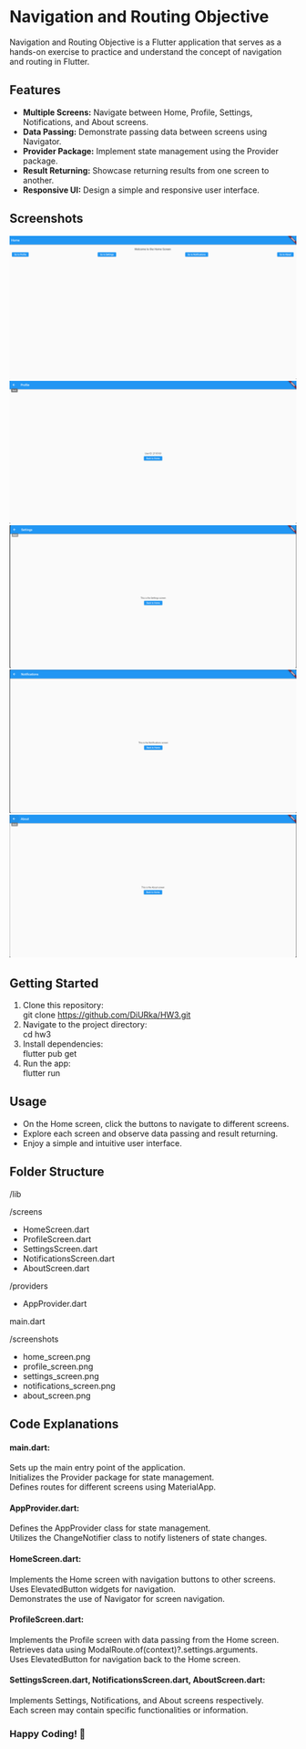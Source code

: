 # Navigation and Routing Objective

Navigation and Routing Objective is a Flutter application that serves as a hands-on exercise to practice and understand the concept of navigation and routing in Flutter.

## Features

- **Multiple Screens:** Navigate between Home, Profile, Settings, Notifications, and About screens.
- **Data Passing:** Demonstrate passing data between screens using Navigator.
- **Provider Package:** Implement state management using the Provider package.
- **Result Returning:** Showcase returning results from one screen to another.
- **Responsive UI:** Design a simple and responsive user interface.

## Screenshots

![Home Screen](screenshots/home_screen.png)
![Profile Screen](screenshots/profile_screen.png)
![Settings Screen](screenshots/settings_screen.png)
![Notifications Screen](screenshots/notifications_screen.png)
![About Screen](screenshots/about_screen.png)

## Getting Started

1. Clone this repository:  
    git clone https://github.com/DiURka/HW3.git
2. Navigate to the project directory:  
    cd hw3
3. Install dependencies:  
    flutter pub get
4. Run the app:  
    flutter run

## Usage

- On the Home screen, click the buttons to navigate to different screens.
- Explore each screen and observe data passing and result returning.
- Enjoy a simple and intuitive user interface.

## Folder Structure
/lib  

  /screens  

  - HomeScreen.dart  
  - ProfileScreen.dart  
  - SettingsScreen.dart  
  - NotificationsScreen.dart  
  - AboutScreen.dart  

/providers  

  - AppProvider.dart  

main.dart  



/screenshots  

- home_screen.png  
- profile_screen.png  
- settings_screen.png  
- notifications_screen.png  
- about_screen.png  

## Code Explanations  
#### main.dart:  

Sets up the main entry point of the application.  
Initializes the Provider package for state management.  
Defines routes for different screens using MaterialApp.  

#### AppProvider.dart:  

Defines the AppProvider class for state management.  
Utilizes the ChangeNotifier class to notify listeners of state changes.  

#### HomeScreen.dart:  

Implements the Home screen with navigation buttons to other screens.  
Uses ElevatedButton widgets for navigation.  
Demonstrates the use of Navigator for screen navigation.  

#### ProfileScreen.dart:  

Implements the Profile screen with data passing from the Home screen.  
Retrieves data using ModalRoute.of(context)?.settings.arguments.  
Uses ElevatedButton for navigation back to the Home screen.  

#### SettingsScreen.dart, NotificationsScreen.dart, AboutScreen.dart:  

Implements Settings, Notifications, and About screens respectively.  
Each screen may contain specific functionalities or information.  


### Happy Coding! 🚀